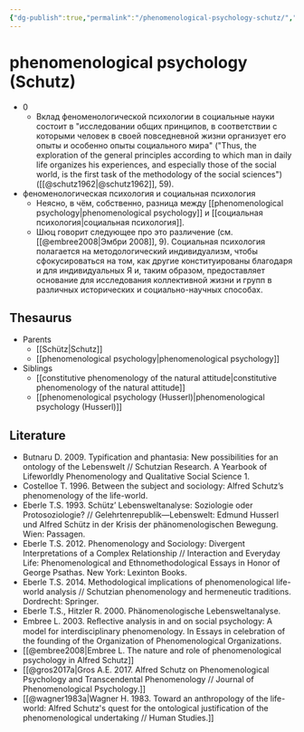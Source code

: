 ```yaml
---
{"dg-publish":true,"permalink":"/phenomenological-psychology-schutz/","dgHomeLink":false,"dgPassFrontmatter":false}
---
```


# phenomenological psychology (Schutz)
- 0
	- Вклад феноменологической психологии в социальные науки состоит в "исследовании общих принципов, в соответствии с которыми человек в своей повседневной жизни организует его опыты и особенно опыты социального мира" ("Thus, the exploration of the general principles according to which man in daily life organizes his experiences, and especially those of the social world, is the first task of the methodology of the social sciences") ([[@schutz1962|@schutz1962]], 59).
- феноменологическая психология и социальная психология
	- Неясно, в чём, собственно, разница между [[phenomenological psychology|phenomenological psychology]] и [[социальная психология|социальная психология]].
	- Шюц говорит следующее про это различение (см. [[@embree2008|Эмбри 2008]], 9). Социальная психология полагается на методологический индивидуализм, чтобы сфокусироваться на том, как другие конституированы благодаря и для индивидуальных Я и, таким образом, предоставляет основание для исследования коллективной жизни и групп в различных исторических и социально-научных способах.


## Thesaurus
- Parents
	- [[Schütz|Schutz]]
	- [[phenomenological psychology|phenomenological psychology]]
- Siblings
	- [[constitutive phenomenology of the natural attitude|constitutive phenomenology of the natural attitude]]
	- [[phenomenological psychology (Husserl)|phenomenological psychology (Husserl)]]


## Literature
- Butnaru D. 2009. Typification and phantasia: New possibilities for an ontology of the Lebenswelt // Schutzian Research. A Yearbook of Lifeworldly Phenomenology and Qualitative Social Science 1.
- Costelloe T. 1996. Between the subject and sociology: Alfred Schutz’s phenomenology of the life-world.
- Eberle T.S. 1993. Schütz’ Lebensweltanalyse: Soziologie oder Protosoziologie? // Gelehrtenrepublik—Lebenswelt: Edmund Husserl und Alfred Schütz in der Krisis der phänomenologischen Bewegung. Wien: Passagen.
- Eberle T.S. 2012. Phenomenology and Sociology: Divergent Interpretations of a Complex Relationship // Interaction and Everyday Life: Phenomenological and Ethnomethodological Essays in Honor of George Psathas. New York: Lexinton Books.
- Eberle T.S. 2014. Methodological implications of phenomenological life-world analysis // Schutzian phenomenology and hermeneutic traditions. Dordrecht: Springer.
- Eberle T.S., Hitzler R. 2000. Phänomenologische Lebensweltanalyse.
- Embree L. 2003. Reﬂective analysis in and on social psychology: A model for interdisciplinary phenomenology. In Essays in celebration of the founding of the Organization of Phenomenological Organizations.
- [[@embree2008|Embree L. The nature and role of phenomenological psychology in Alfred Schutz]]
- [[@gros2017a|Gros A.E. 2017. Alfred Schutz on Phenomenological Psychology and Transcendental Phenomenology // Journal of Phenomenological Psychology.]]
- [[@wagner1983a|Wagner H. 1983. Toward an anthropology of the life-world: Alfred Schutz's quest for the ontological justification of the phenomenological undertaking // Human Studies.]]

